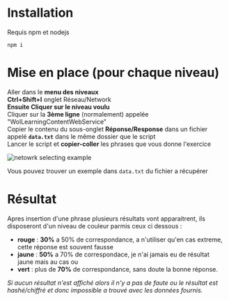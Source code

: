 # Installation

Requis npm et nodejs

`npm i`

# Mise en place (pour chaque niveau)

Aller dans le **menu des niveaux**  
**Ctrl+Shift+I** onglet Réseau/Network  
**Ensuite Cliquer sur le niveau voulu**  
Cliquer sur la **3ème ligne** (normalement) appelée "WolLearningContentWebService"  
Copier le contenu du sous-onglet **Réponse/Response** dans un fichier appelé **`data.txt`** dans le même dossier que le script  
Lancer le script et **copier-coller** les phrases que vous donne l'exercice  

![netowrk selecting example](https://media.discordapp.net/attachments/750647043696885822/939579266868338718/unknown.png?width=1440&height=220)

Vous pouvez trouver un exemple dans `data.txt` du fichier a récupérer

# Résultat

Apres insertion d'une phrase plusieurs résultats vont apparaitrent,
ils disposeront d'un niveau de couleur parmis ceux ci dessous :
- **rouge** : **30%** a 50% de correspondance, a n'utiliser qu'en cas extreme, cette réponse est souvent fausse
- **jaune** : **50%** a 70% de correspondace, je n'ai jamais eu de résultat jaune mais au cas ou
- **vert** : plus de **70%** de correspondance, sans doute la bonne réponse.

*Si aucun résultat n'est affiché alors il n'y a pas de faute ou le résultat est hashé/chiffré et donc impossible a trouvé avec les données fournis.*